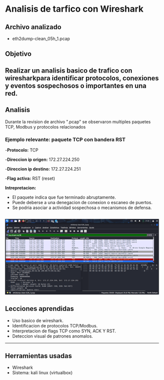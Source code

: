 # Analisis de tarfico con Wireshark 
## Archivo analizado 
- eth2dump-clean_05h_1.pcap

## Objetivo
Realizar un analisis basico de trafico con wiresharkpara identificar protocolos, conexiones y eventos sospechosos o importantes en una red.
---

## Analisis 
Durante la revision de archivo ".pcap" se observaron multiples paquetes TCP, Modbus y protocolos relacionados 

### Ejemplo relevante: paquete TCP con bandera RST 
-**Protocolo:** TCP

-**Direccion ip origen:** 172.27.224.250

-**Direccion ip destino:** 172.27.224.251

-**Flag activa:** RST (reset)

**Intrepretacion:**
- El paquete indica que fue terminado abruptamente.
- Puede deberse a una denegacion de conexion o escaneo de puertos.
- Se podria asociar a actividad sospechosa o mecanismos de defensa.



![Paquete TCP RST](Evidencias/tcp_rst_packet..png)
---

## Lecciones aprendidas 
- Uso basico de wireshark.
- Identificacion de protocolos TCP/Modbus.
- Interpretacion de flags TCP como SYN, ACK Y RST.
- Deteccion visual de patrones anomalos.

---

## Herramientas usadas 
- Wireshark
- Sistema: kali linux (virtualbox)

